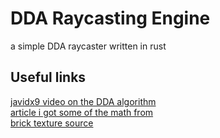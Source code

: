 # DDA Raycasting Engine

a simple DDA raycaster written in rust

## Useful links
[javidx9 video on the DDA algorithm](https://www.youtube.com/watch?v=NbSee-XM7WA) <br>
[article i got some of the math from](https://permadi.com/1996/05/ray-casting-tutorial-table-of-contents/) <br>
[brick texture source](https://opengameart.org/content/bricks-tiled-texture-64x64)